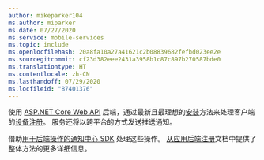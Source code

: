 ```yaml
---
author: mikeparker104
ms.author: miparker
ms.date: 07/27/2020
ms.service: mobile-services
ms.topic: include
ms.openlocfilehash: 20a8fa10a27a41621c2b08839682fefbd023ee2e
ms.sourcegitcommit: cf23d382eee2431a3958b1c87c897b270587bde0
ms.translationtype: HT
ms.contentlocale: zh-CN
ms.lasthandoff: 07/29/2020
ms.locfileid: "87401376"
---
```

使用 [ASP.NET Core Web API](https://dotnet.microsoft.com/apps/aspnet/apis) 后端，通过最新且最理想的[安装](https://docs.microsoft.com/azure/notification-hubs/notification-hubs-push-notification-registration-management#installations)方法来处理客户端的[设备注册](https://docs.microsoft.com/azure/notification-hubs/notification-hubs-push-notification-registration-management#what-is-device-registration)。 服务还将以跨平台的方式发送推送通知。 

借助[用于后端操作的通知中心 SDK](https://www.nuget.org/packages/Microsoft.Azure.NotificationHubs/) 处理这些操作。 [从应用后端注册](https://docs.microsoft.com/azure/notification-hubs/notification-hubs-push-notification-registration-management#registration-management-from-a-backend)文档中提供了整体方法的更多详细信息。
